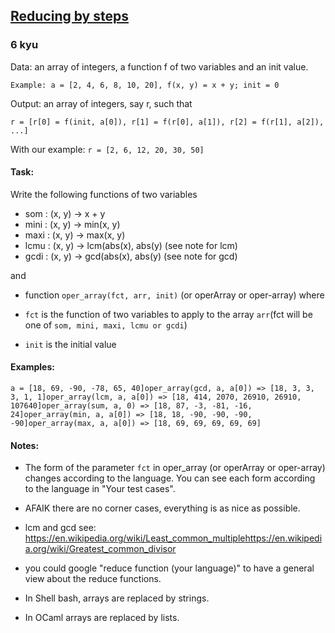<h2><a href=https://www.codewars.com/kata/56efab15740d301ab40002ee/train/javascript target="_blank">Reducing by steps</a></h2><h3>6 kyu</h3><p>Data: an array of integers, a function f of two variables and an init value.</p><p><code>Example: a = [2, 4, 6, 8, 10, 20], f(x, y) = x + y; init = 0</code></p><p>Output: an array of integers, say r, such that</p><p><code>r = [r[0] = f(init, a[0]), r[1] = f(r[0], a[1]), r[2] = f(r[1], a[2]), ...]</code></p><p>With our example: <code>r = [2, 6, 12, 20, 30, 50]</code></p><h4 id="task">Task:</h4><p>Write the following functions of two variables</p><ul><li>som  : (x, y) -&gt; x + y</li><li>mini : (x, y) -&gt; min(x, y)</li><li>maxi : (x, y) -&gt; max(x, y)</li><li>lcmu : (x, y) -&gt; lcm(abs(x), abs(y) (see note for lcm)</li><li>gcdi : (x, y) -&gt; gcd(abs(x), abs(y) (see note for gcd)</li></ul><p>and</p><ul><li><p>function <code>oper_array(fct, arr, init)</code> (or operArray or oper-array) where</p></li><li><p><code>fct</code> is the function of two variables to apply to the array <code>arr</code>(fct will be one of <code>som, mini, maxi, lcmu or gcdi</code>)</p></li><li><p><code>init</code> is the initial value</p></li></ul><h4 id="examples">Examples:</h4><pre><code>a = [18, 69, -90, -78, 65, 40]oper_array(gcd, a, a[0]) =&gt; [18, 3, 3, 3, 1, 1]oper_array(lcm, a, a[0]) =&gt; [18, 414, 2070, 26910, 26910, 107640]oper_array(sum, a, 0) =&gt; [18, 87, -3, -81, -16, 24]oper_array(min, a, a[0]) =&gt; [18, 18, -90, -90, -90, -90]oper_array(max, a, a[0]) =&gt; [18, 69, 69, 69, 69, 69]</code></pre><h4 id="notes">Notes:</h4><ul><li><p>The form of the parameter <code>fct</code> in oper_array (or operArray or oper-array) changes according to the language. You can see each form according to the language in "Your test cases".</p></li><li><p>AFAIK there are no corner cases, everything is as nice as possible.</p></li><li><p>lcm and gcd see: <a href="https://en.wikipedia.org/wiki/Least_common_multiple" data-turbolinks="false" target="_blank">https://en.wikipedia.org/wiki/Least_common_multiple</a><a href="https://en.wikipedia.org/wiki/Greatest_common_divisor" data-turbolinks="false" target="_blank">https://en.wikipedia.org/wiki/Greatest_common_divisor</a></p></li><li><p>you could google "reduce function (your language)" to have a general view about the reduce functions.</p></li><li><p>In Shell bash, arrays are replaced by strings.</p></li><li><p>In OCaml arrays are replaced by lists.</p></li></ul>
